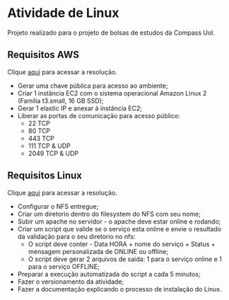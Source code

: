 # Atividade de Linux

Projeto realizado para o projeto de bolsas de estudos da Compass Uol.

## Requisitos AWS
Clique [aqui](/AWS%20Resolução/aws-respostas.MD) para acessar a resolução.

+ Gerar uma chave pública para acesso ao ambiente; 
+ Criar 1 instância EC2 com o sistema operacional Amazon Linux 2 (Família t3.small, 16 GB SSD);
+ Gerar 1 elastic IP e anexar à instância EC2; 
+ Liberar as portas de comunicação para acesso público:
    + 22 TCP
    + 80 TCP
    + 443 TCP
    + 111 TCP & UDP 
    + 2049 TCP & UDP  

## Requisitos Linux
Clique [aqui](/Linux%20Resolução/linux-respostas.md) para acessar a resolução.
+ Configurar o NFS entregue; 
+ Criar um diretorio dentro do filesystem do NFS com seu nome; 
+ Subir um apache no servidor - o apache deve estar online e rodando; 
+ Criar um script que valide se o serviço esta online e envie o resultado da validação para o seu diretorio no nfs:
    + O script deve conter - Data HORA + nome do serviço + Status + mensagem personalizada de ONLINE ou offline; 
    + O script deve gerar 2 arquivos de saida: 1 para o serviço online e 1 para o serviço OFFLINE; 
+ Preparar a execução automatizada do script a cada 5 minutos;
+ Fazer o versionamento da atividade;
+ Fazer a documentação explicando o processo de instalação do Linux.


